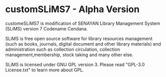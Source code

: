 customSLiMS7 - Alpha Version
============

customeSLiMS7 is modification of SENAYAN Library Management System (SLiMS) version 7 Codename Cendana.

SLiMS is free open source software for library resources management (such as books, journals, digital document and other library materials) and administration such as collection circulation, collection management,membership, stock taking and many other else.

SLiMS is licensed under GNU GPL version 3. Please read "GPL-3.0 License.txt"
to learn more about GPL.
